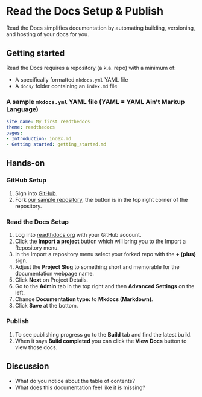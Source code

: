 # Read the Docs Setup & Publish

Read the Docs simplifies documentation by automating building, versioning, and hosting of your docs for you.

## Getting started

Read the Docs requires a repository (a.k.a. repo) with a minimum of:

- A specifically formatted `mkdocs.yml` YAML file
- A `docs/` folder containing an `index.md` file

### A sample `mkdocs.yml` YAML file (**YAML** = **Y**AML **A**in't **M**arkup **L**anguage)

```yaml
site_name: My first readthedocs
theme: readthedocs
pages:
- Introduction: index.md
- Getting started: getting_started.md
```

## Hands-on

### GitHub Setup

1. Sign into [GitHub](https://github.com/login).
1. Fork [our sample repository](https://github.com/BioData-Club/my-first-rtd), the button is in the top right corner of the repository.


### Read the Docs Setup

1. Log into [readthdocs.org](https://readthedocs.org/accounts/login/) with your GitHub account.
1. Click the **Import a project** button which will bring you to the Import a Repository menu.
1. In the Import a repository menu select your forked repo with the **+ (plus)** sign.
1. Adjust the **Project Slug** to something short and memorable for the documentation webpage name.
1. Click **Next** on Project Details.
1. Go to the **Admin** tab in the top right and then **Advanced Settings** on the left.
1. Change **Documentation type:** to **Mkdocs (Markdown)**.
1. Click **Save** at the bottom.

### Publish

1. To see publishing progress go to the **Build** tab and find the latest build.
1. When it says **Build completed** you can click the **View Docs** button to view those docs.

## Discussion

- What do you notice about the table of contents?
- What does this documentation feel like it is missing?

